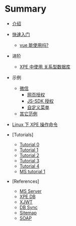 # Summary

* [介绍](README.md)
* [快速入门](quick_start/README.md)
    * [vue 能使用吗?](quick_start/use_vue.md)
* 进阶
    * [XPE 中使用 关系型数据库](advance/mysql.md)
* 示例
    * [微信](samples/wechart/README.md)
        * [网页授权](samples/wechart/oauth.md)
        * [JS-SDK 授权](samples/wechart/jssdk_ticket.md)
        * [自定义菜单](samples/wechart/menu.md)
    * [其它范例](samples/others.md)
* [Linux 下 XPE 操作命令](Linux_XPE.md)
* [Tutorials]
    * [Tutorial 0](tutorials/tutorial_0.md)
    * [Tutorial 1](tutorials/tutorial_1.md)
    * [Tutorial 2](tutorials/tutorial_2.md)
    * [Tutorial 3](tutorials/tutorial_3.md)
    * [Tutorial 4](tutorials/tutorial_4.md)
    * [MS tutorial 1](tutorials/ms_1.md)
    
* [References]
    * [MS Server](manual/ms.md)
    * [XPE DB](manual/dbIntro.md)
    * [XJWT](manual/jwt.md)
    * [DB Sync](manual/dbsync.md)
    * [Sitemap](manual/sitemap.md)
    * [SOAP](manual/soap.md)
    
